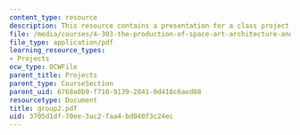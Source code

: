 ```yaml
---
content_type: resource
description: This resource contains a presentation for a class project.
file: /media/courses/4-303-the-production-of-space-art-architecture-and-urbanism-in-dialogue-fall-2006/3705d1df70ee3ac2faa4bd040f3c24ec_group2.pdf
file_type: application/pdf
learning_resource_types:
- Projects
ocw_type: OCWFile
parent_title: Projects
parent_type: CourseSection
parent_uid: 6768a0b9-f710-9139-2841-0d418c6aed08
resourcetype: Document
title: group2.pdf
uid: 3705d1df-70ee-3ac2-faa4-bd040f3c24ec
---
```

